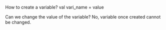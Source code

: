 How to create a variable?
val vari_name = value

Can we change the value of the variable?
No, variable once created cannot be changed.
